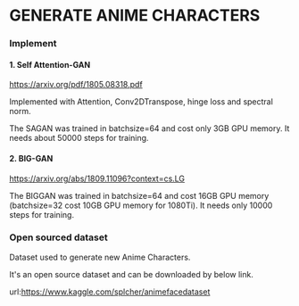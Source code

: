 # GENERATE ANIME CHARACTERS

### Implement

#### 1. Self Attention-GAN

https://arxiv.org/pdf/1805.08318.pdf

Implemented with Attention, Conv2DTranspose, hinge loss and spectral norm.

The SAGAN was trained in batchsize=64 and cost only 3GB GPU memory. It needs about 50000 steps for training.

#### 2. BIG-GAN

https://arxiv.org/abs/1809.11096?context=cs.LG

The BIGGAN was trained in batchsize=64 and cost 16GB GPU memory (batchsize=32 cost 10GB GPU memory for 1080Ti). It needs only 10000 steps for training.


### Open sourced dataset
Dataset used to generate new Anime Characters.

It's an open source dataset and can be downloaded by below link.

url:https://www.kaggle.com/splcher/animefacedataset  





 



